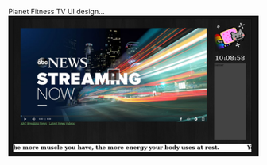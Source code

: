 Planet Fitness TV UI design...
![Alt text](https://github.com/moseleygj/JavaScript/blob/master/PlanetFitnessTV/PlanetFitnessTV.png)
